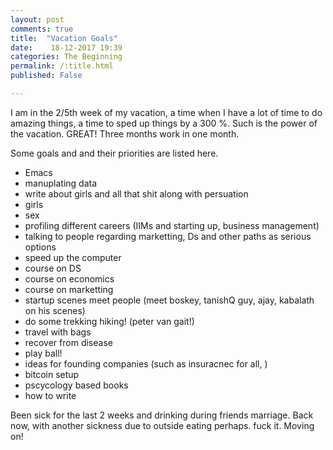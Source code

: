 ```yaml
---
layout: post
comments: true
title:  "Vacation Goals"
date:    18-12-2017 19:39
categories: The Beginning
permalink: /:title.html
published: False

---
```


I am in the 2/5th week of my vacation, a time when I have a lot of time to do amazing things, a time to sped up things by a 300 %. Such is the power of the vacation. GREAT! Three months work in one month.



Some goals and and their priorities are listed here.

- Emacs
- manuplating data
- write about girls and all that shit along with persuation
- girls
- sex
- profiling different careers (IIMs and starting up, business management)
- talking to people regarding marketting, Ds and other paths as serious options
- speed up the computer
- course on DS
- course on economics
- course on marketting
- startup scenes meet people (meet boskey, tanishQ guy, ajay, kabalath on his scenes)
- do some trekking hiking! (peter van gait!)
- travel with bags
- recover from disease
- play ball!
- ideas for founding companies (such as insuracnec for all, )
- bitcoin setup
- pscycology based books
- how to write

Been sick for the last 2 weeks and drinking during friends marriage. Back now, with another sickness due to outside eating perhaps. fuck it. Moving on!
